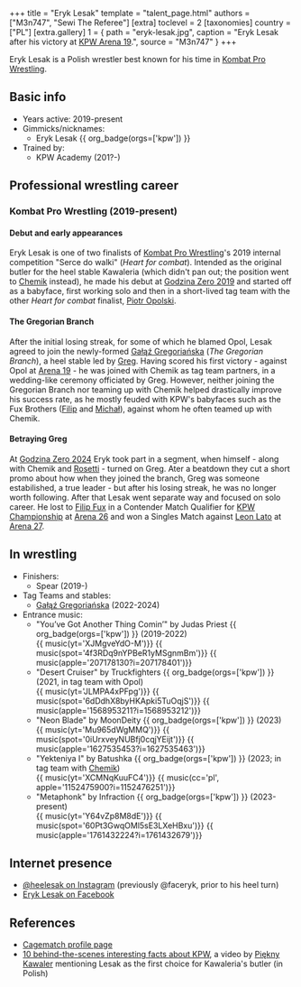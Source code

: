+++
title = "Eryk Lesak"
template = "talent_page.html"
authors = ["M3n747", "Sewi The Referee"]
[extra]
toclevel = 2
[taxonomies]
country = ["PL"]
[extra.gallery]
1 = { path = "eryk-lesak.jpg", caption = "Eryk Lesak after his victory at [KPW Arena 19](@/e/kpw/2022-06-10-kpw-arena-19.md).", source = "M3n747" }
+++

Eryk Lesak is a Polish wrestler best known for his time in [Kombat Pro Wrestling](@/o/kpw.md).

## Basic info

* Years active: 2019-present
* Gimmicks/nicknames:
  - Eryk Lesak {{ org_badge(orgs=['kpw']) }}
* Trained by:
  - KPW Academy (201?-)

## Professional wrestling career

### Kombat Pro Wrestling (2019-present)

#### Debut and early appearances

Eryk Lesak is one of two finalists of [Kombat Pro Wrestling](@/o/kpw.md)'s 2019 internal competition "Serce do walki" (_Heart for combat_).
Intended as the original butler for the heel stable Kawaleria (which didn't pan out; the position went to [Chemik](@/w/chemik.md) instead), he made his debut at [Godzina Zero 2019](@/e/kpw/2019-08-17-kpw-godzina-zero-2019.md) and started off as a babyface, first working solo and then in a short-lived tag team with the other _Heart for combat_ finalist, [Piotr Opolski](@/w/piotr-opolski.md).

#### The Gregorian Branch

After the initial losing streak, for some of which he blamed Opol, Lesak agreed to join the newly-formed [Gałąź Gregoriańska](@/tt/galaz-gregorianska.md) (_The Gregorian Branch_), a heel stable led by [Greg](@/w/greg.md). Having scored his first victory - against Opol at [Arena 19](@/e/kpw/2022-06-10-kpw-arena-19.md) - he was joined with Chemik as tag team partners, in a wedding-like ceremony officiated by Greg. However, neither joining the Gregorian Branch nor teaming up with Chemik helped drastically improve his success rate, as he mostly feuded with KPW's babyfaces such as the Fux Brothers ([Filip](@/w/filip-fux.md) and [Michał](@/w/michal-fux.md)), against whom he often teamed up with Chemik.

#### Betraying Greg

At [Godzina Zero 2024](@/e/kpw/2024-09-07-kpw-godzina-zero-2024.md) Eryk took part in a segment, when himself - along with Chemik and [Rosetti](@/w/rosetti.md) - turned on Greg. Ater a beatdown they cut a short promo about how when they joined the branch, Greg was someone estabilished, a true leader - but after his losing streak, he was no longer worth following. After that Lesak went separate way and focused on solo career. He lost to [Filip Fux](@/w/filip-fux.md) in a Contender Match Qualifier for [KPW Championship](@/c/kpw-championship.md) at [Arena 26](@/e/kpw/2024-11-15-kpw-arena-26.md) and won a Singles Match against [Leon Lato](@/w/leon-lato.md) at [Arena 27](@/e/kpw/2025-01-24-kpw-arena-27.md).

## In wrestling

* Finishers:
  - Spear (2019-)
* Tag Teams and stables:
  - [Gałąź Gregoriańska](@/tt/galaz-gregorianska.md) (2022-2024)
* Entrance music:
  - "You’ve Got Another Thing Comin’" by Judas Priest
    {{ org_badge(orgs=['kpw']) }} (2019-2022) <br>
    {{ music(yt='XJMgveYdO-M')}}
    {{ music(spot='4f3RDq9nYPBeR1yMSgnmBm')}}
    {{ music(apple='207178130?i=207178401')}}
  - "Desert Cruiser" by Truckfighters
    {{ org_badge(orgs=['kpw']) }} (2021, in tag team with Opol) <br>
    {{ music(yt='JLMPA4xPFpg')}}
    {{ music(spot='6dDdhX8byHKApki5TuOqjS')}}
    {{ music(apple='1568953211?i=1568953212')}}
  - "Neon Blade" by MoonDeity
    {{ org_badge(orgs=['kpw']) }} (2023) <br>
    {{ music(yt='Mu965dWgMMQ')}}
    {{ music(spot='0iUrxveyNUBfj0cqjYEijt')}}
    {{ music(apple='1627535453?i=1627535463')}}
  - "Yekteniya I" by Batushka
    {{ org_badge(orgs=['kpw']) }} (2023; in tag team with [Chemik](@/w/chemik.md)) <br>
    {{ music(yt='XCMNqKuuFC4')}}
    {{ music(cc='pl', apple='1152475900?i=1152476251')}}
  - "Metaphonk" by Infraction
    {{ org_badge(orgs=['kpw']) }} (2023-present) <br>
    {{ music(yt='Y64vZp8M8dE')}}
    {{ music(spot='60Pt3GwqOMl5sE3LXeHBxu')}}
    {{ music(apple='1761432224?i=1761432679')}}

## Internet presence

* [@heelesak on Instagram](https://instagram.com/heelesak/) (previously @faceryk, prior to his heel turn)
* [Eryk Lesak on Facebook](https://www.facebook.com/ErykLesak)

## References

* [Cagematch profile page](https://www.cagematch.net/?id=2&nr=25631)
* [10 behind-the-scenes interesting facts about KPW](https://www.youtube.com/watch?v=sb831M7cs4I), a video by [Piękny Kawaler](@/w/piekny-kawaler.md) mentioning Lesak as the first choice for Kawaleria's butler (in Polish)
